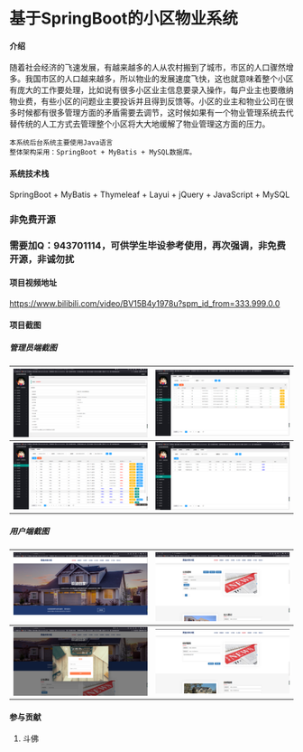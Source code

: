 # 基于SpringBoot的小区物业系统


#### 

#### 介绍

随着社会经济的飞速发展，有越来越多的人从农村搬到了城市，市区的人口骤然增多。我国市区的人口越来越多，所以物业的发展速度飞快，这也就意味着整个小区有庞大的工作要处理，比如说有很多小区业主信息要录入操作，每户业主也要缴纳物业费，有些小区的问题业主要投诉并且得到反馈等。小区的业主和物业公司在很多时候都有很多管理方面的矛盾需要去调节，这时候如果有一个物业管理系统去代替传统的人工方式去管理整个小区将大大地缓解了物业管理这方面的压力。

```
本系统后台系统主要使用Java语言
整体架构采用：SpringBoot + MyBatis + MySQL数据库。
```



#### 系统技术栈

SpringBoot + MyBatis + Thymeleaf + Layui +  jQuery + JavaScript +  MySQL 

### 非免费开源

### 需要加Q：943701114，可供学生毕设参考使用，再次强调，非免费开源，非诚勿扰

#### 项目视频地址

https://www.bilibili.com/video/BV15B4y1978u?spm_id_from=333.999.0.0

#### 项目截图

##### 管理员端截图

| <img src="img/admin_index.png" style="zoom:33%;" /> | <img src="img/user.png" style="zoom:33%;" />     |
| --------------------------------------------------- | ------------------------------------------------ |
| <img src="img/housing.png" style="zoom:33%;" />     | <img src="img/property.png" style="zoom:33%;" /> |



##### 用户端截图

| <img src="img/web_1.png" style="zoom:33%;" /> | <img src="img/notice.png" style="zoom:33%;" /> |
| --------------------------------------------- | ---------------------------------------------- |
| <img src="img/login.png" style="zoom:33%;" /> | <img src="img/other.png" style="zoom:33%;" />  |



#### 参与贡献

1.  斗佛

